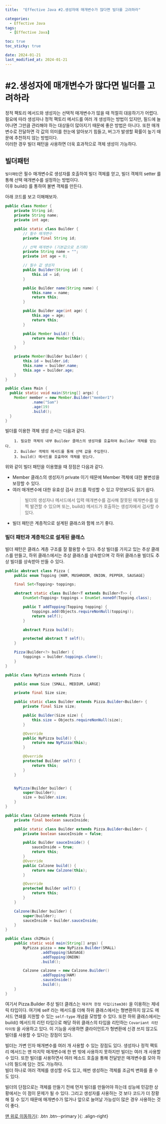 ```yaml
---
title:  "Effective Java #2.생성자에 매개변수가 많다면 빌더를 고려하라" 

categories:
  - Effective Java
tags:
  - [Effective Java]

toc: true
toc_sticky: true

date: 2024-01-21
last_modified_at: 2024-01-21
---
```



# #2.생성자에 매개변수가 많다면 빌더를 고려하라

정적 팩토리 메서드와 생성자는 선택적 매개변수가 많을 때 적절히 대응하기가 어렵다. 필요에 따라 생성자나 정적 팩토리 메서드를 여러 개 생성하는 방법이 있지만, 
필드에 늘어나면 그만큼 관리해야 하는 대상들이 많아지기 때문에 좋은 방법은 아니다. 또한 매개변수로 전달하면 각 값의 의미를 한눈에 알아보기 힘들고, 버그가 발생할 확률이 높기 때문에 추천하지 않는 방법이다.  
이러한 경우 빌더 패턴을 사용하면 더욱 효과적으로 객체 생성이 가능하다.

## 빌더패턴
`빌더패턴`은 필수 매개변수로 생성자를 호출하여 빌더 객체를 얻고, 빌더 객체의 setter 를 통해 선택 매개변수를 설정하는 방법이다.  
이후 build() 를 통하여 불변 객체를 만든다.
  
아래 코드를 보고 이해해보자.
```java
public class Member {
    private String id;
    private String name;
    private int age;

    public static class Builder {
        // 필수 매개변수
        private final String id;

        // 선택 매개변수 (기본값으로 초기화)
        private String name = "";
        private int age = 0;

        // 필수 값 생성자
        public Builder(String id) {
            this.id = id;
        }

        public Builder name(String name) {
            this.name = name;
            return this;
        }

        public Builder age(int age) {
            this.age = age;
            return this;
        }

        public Member build() {
            return new Member(this);
        }
    }

    private Member(Builder builder) {
        this.id = builder.id;
        this.name = builder.name;
        this.age = builder.age;
    }
}

public class Main {
  public static void main(String[] args) {
    Member member = new Member.Builder("member1")
            .name("Sam")
            .age(19)
            .build();
  }
}
```
  
  
빌더를 이용한 객체 생성 순서는 다음과 같다.
        
        1. 필요한 객체의 내부 Builder 클래스의 생성자를 호출하여 Builder 객체를 얻는다.
        2. Builder 객체의 메서드를 통해 선택 값을 주입한다.
        3. build() 메서드를 호출하여 객체를 얻는다.
  
위와 같이 빌더 패턴을 이용했을 때 장점은 다음과 같다.  
  
- Member 클래스의 생성자가 private 이기 때문에 Member 객체에 대한 불변성을 보장할 수 있다.
- 여러 매개변수에 대한 유효성 검사 코드를 작성할 수 있고 무엇보다도 읽기 쉽다.
    > 빌더의 생성자나 메서드에서 입력 매개변수를 검사해 잘못된 매개변수를 일찍 발견할 수 있으며 또는, build() 메서드가 호출하는 생성자에서 검사할 수 있다.
- 빌더 패턴은 계층적으로 설계된 클래스와 함께 쓰기 좋다.
  
  
### 빌더 패턴과 계층적으로 설계된 클래스
빌더 패턴은 클래스 계층 구조를 잘 활용할 수 있다. 추상 빌더를 가지고 있는 추상 클래스를 만들고, 하위 클래스에서는 추상 클래스를 상속받으며 각 하위 클래스용 빌더도 추상 
빌더를 상속받아 만들 수 있다.

```java
public abstract class Pizza {
    public enum Topping {HAM, MUSHROOM, ONION, PEPPER, SAUSAGE}

    final Set<Topping> toppings;

    abstract static class Builder<T extends Builder<T>> {
        EnumSet<Topping> toppings = EnumSet.noneOf(Topping.class);

        public T addTopping(Topping topping) {
            toppings.add(Objects.requireNonNull(topping));
            return self();
        }

        abstract Pizza build();

        protected abstract T self();
    }

    Pizza(Builder<?> builder) {
        toppings = builder.toppings.clone();
    }
}
```

```java
public class NyPizza extends Pizza {

    public enum Size {SMALL, MEDIUM, LARGE}

    private final Size size;

    public static class Builder extends Pizza.Builder<Builder> {
        private final Size size;

        public Builder(Size size) {
            this.size = Objects.requireNonNull(size);
        }

        @Override
        public NyPizza build() {
            return new NyPizza(this);
        }

        @Override
        protected Builder self() {
            return this;
        }
    }


    NyPizza(Builder builder) {
        super(builder);
        size = builder.size;
    }
}
```
```java
public class Calzone extends Pizza {
    private final boolean sauceInside;

    public static class Builder extends Pizza.Builder<Builder> {
        private boolean sauceInside = false;

        public Builder sauceInside() {
            sauceInside = true;
            return this;
        }
        @Override
        public Calzone build() {
            return new Calzone(this);
        }

        @Override
        protected Builder self() {
            return this;
        }
    }

    Calzone(Builder builder) {
        super(builder);
        sauceInside = builder.sauceInside;
    }
}
```
```java
public class ch2Main {
    public static void main(String[] args) {
        NyPizza pizza = new NyPizza.Builder(SMALL)
                .addTopping(SAUSAGE)
                .addTopping(ONION)
                .build();

        Calzone calzone = new Calzone.Builder()
                .addTopping(HAM)
                .sauceInside()
                .build();
    }
}
```
  
  
여기서 Pizza.Builder 추상 빌더 클래스는 `재귀적 한정 타입(item30)` 을 이용하는 제네릭 타입이다. 여기에 self 라는 메서드를 더해 하위 클래스에서는 형변환하지 않고도 메서드 연쇄를 지원할 수 있는 `self-type` 개념을 모방할 수 있다. 
또한 하위 클래스에서는 build() 메서드의 리턴 타입으로 해당 하위 클래스의 타입을 리턴하는 `Covariant 리턴 타이핑` 을 사용하고 있다. 이 기능을 사용하면 클라이언트가 형변환에 신경 쓰지 않고도 빌더를 사용할 수 있다는 장점이 있다.
  
  
빌더는 가변 인자 매개변수를 여러 개 사용할 수 있는 장점도 있다. 생성자나 정적 팩토리 메서드는 맨 마지막 매개변수에 한 번 밖에 사용하지 못하지만 빌더는 여러 개 사용할 수 있다. 또한 빌더를 사용하면서 여러 메소드 호출을 통해 전달받은 매개변수를 
모아 하나의 필드에 담는 것도 가능하다.  
빌더 하나로 여러 객체를 생성할 수도 있고, 매번 생성하는 객체를 조금씩 변화를 줄 수도 있다.  
  
  
빌더의 단점으로는 객체를 만들기 전에 먼저 빌더를 만들어야 하는데 성능에 민감한 상황에서는 이 점이 문제가 될 수 있다. 그리고 생성자를 사용하는 것 보다 코드가 더 장황해 질 수 있기 때문에 매개변수가 많거나 앞으로 늘어날 가능성이 많은 경우 사용하는 것이 좋다.


[맨 위로 이동하기](#){: .btn .btn--primary }{: .align-right}
